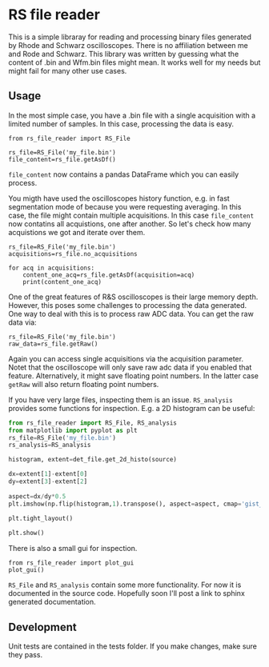 # RS file reader

This is a simple libraray for reading and processing binary files generated by Rhode and Schwarz oscilloscopes. There is no affiliation between me and Rode and Schwarz. 
This library was written by guessing what the content of .bin and Wfm.bin files might mean. It works well for my needs but might fail for many other use cases.

## Usage

In the most simple case, you have a .bin file with a single acquisition with a limited number of samples. In this case, processing the data is easy. 

    from rs_file_reader import RS_File

    rs_file=RS_File('my_file.bin')
    file_content=rs_file.getAsDf()


``file_content`` now contains a pandas DataFrame which you can easily process.

You migth have used the oscilloscopes history function, e.g. in fast segmentation mode of because you were requesting averaging. In this case, the file might contain multiple acquisitions. 
In this case ``file_content`` now contatins all acquistions, one after another. So let's check how many acquistions we got and iterate over them.

    rs_file=RS_File('my_file.bin')
    acquisitions=rs_file.no_acquisitions

    for acq in acquisitions:
        content_one_acq=rs_file.getAsDf(acquisition=acq)
        print(content_one_acq)

One of the great features of R&S oscilloscopes is their large memory depth. However, this poses some challenges to processing the data generated. One way to deal with this is to process raw ADC data.
You can get the raw data via:

    rs_file=RS_File('my_file.bin')
    raw_data=rs_file.getRaw()


Again you can access single acquisitions via the acquisition parameter.
Notet that the oscilloscope will only save raw adc data if you enabled that feature. Alternatively, it might save floating point numbers. In the latter case ``getRaw`` will also return floating point numbers.

If you have very large files, inspecting them is an issue. ``RS_analysis`` provides some functions for inspection. E.g. a 2D histogram can be useful: 

```python
from rs_file_reader import RS_File, RS_analysis
from matplotlib import pyplot as plt
rs_file=RS_File('my_file.bin')
rs_analysis=RS_analysis

histogram, extent=det_file.get_2d_histo(source)

dx=extent[1]-extent[0]
dy=extent[3]-extent[2]
    
aspect=dx/dy*0.5
plt.imshow(np.flip(histogram,1).transpose(), aspect=aspect, cmap='gist_stern',  extent=extent)

plt.tight_layout()
    
plt.show()
```

There is also a small gui for inspection.

    from rs_file_reader import plot_gui
    plot_gui()

``RS_File`` and ``RS_analysis`` contain some more functionality. For now it is documented in the source code. Hopefully soon I'll post a link to sphinx generated documentation.


## Development

Unit tests are contained in the tests folder. If you make changes, make sure they pass. 


